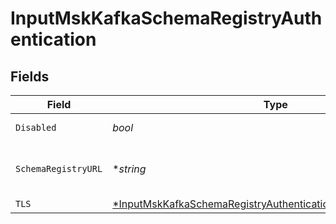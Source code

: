 # InputMskKafkaSchemaRegistryAuthentication


## Fields

| Field                                                                                                                                                    | Type                                                                                                                                                     | Required                                                                                                                                                 | Description                                                                                                                                              |
| -------------------------------------------------------------------------------------------------------------------------------------------------------- | -------------------------------------------------------------------------------------------------------------------------------------------------------- | -------------------------------------------------------------------------------------------------------------------------------------------------------- | -------------------------------------------------------------------------------------------------------------------------------------------------------- |
| `Disabled`                                                                                                                                               | *bool*                                                                                                                                                   | :heavy_check_mark:                                                                                                                                       | Enable Schema Registry                                                                                                                                   |
| `SchemaRegistryURL`                                                                                                                                      | **string*                                                                                                                                                | :heavy_minus_sign:                                                                                                                                       | URL for access to the Confluent Schema Registry, i.e: http://localhost:8081                                                                              |
| `TLS`                                                                                                                                                    | [*InputMskKafkaSchemaRegistryAuthenticationTLSSettingsClientSide](../../models/shared/inputmskkafkaschemaregistryauthenticationtlssettingsclientside.md) | :heavy_minus_sign:                                                                                                                                       | N/A                                                                                                                                                      |